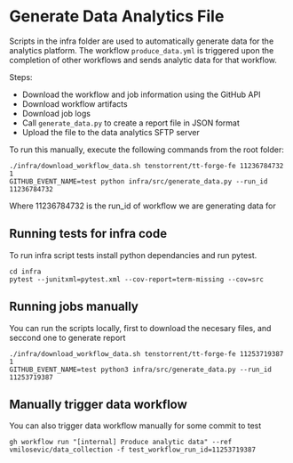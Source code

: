 
# Generate Data Analytics File

Scripts in the infra folder are used to automatically generate data for the analytics platform.
The workflow `produce_data.yml` is triggered upon the completion of other workflows and sends analytic data for that workflow.

Steps:
- Download the workflow and job information using the GitHub API
- Download workflow artifacts
- Download job logs
- Call `generate_data.py` to create a report file in JSON format
- Upload the file to the data analytics SFTP server 

To run this manually, execute the following commands from the root folder:
```
./infra/download_workflow_data.sh tenstorrent/tt-forge-fe 11236784732 1
GITHUB_EVENT_NAME=test python infra/src/generate_data.py --run_id 11236784732
```
Where 11236784732 is the run_id of workflow we are generating data for

## Running tests for infra code

To run infra script tests install python dependancies and run pytest.

```
cd infra
pytest --junitxml=pytest.xml --cov-report=term-missing --cov=src  
```

## Running jobs manually

You can run the scripts locally, first to download the necesary files, and seccond one to generate report
```
./infra/download_workflow_data.sh tenstorrent/tt-forge-fe 11253719387 1
GITHUB_EVENT_NAME=test python3 infra/src/generate_data.py --run_id 11253719387
```

## Manually trigger data workflow

You can also trigger data workflow manually for some commit to test
```
gh workflow run "[internal] Produce analytic data" --ref vmilosevic/data_collection -f test_workflow_run_id=11253719387
```
